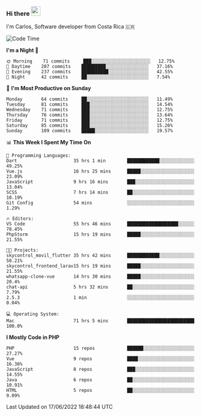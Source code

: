 ### Hi there <img src="https://media.giphy.com/media/hvRJCLFzcasrR4ia7z/giphy.gif" width="25px">

I'm Carlos, Software developer from Costa Rica 🇨🇷

<!--START_SECTION:waka-->
![Code Time](http://img.shields.io/badge/Code%20Time-0%20secs-blue)

**I'm a Night 🦉** 

```text
🌞 Morning    71 commits     ███░░░░░░░░░░░░░░░░░░░░░░   12.75% 
🌆 Daytime    207 commits    █████████░░░░░░░░░░░░░░░░   37.16% 
🌃 Evening    237 commits    ██████████░░░░░░░░░░░░░░░   42.55% 
🌙 Night      42 commits     ██░░░░░░░░░░░░░░░░░░░░░░░   7.54%

```
📅 **I'm Most Productive on Sunday** 

```text
Monday       64 commits     ██░░░░░░░░░░░░░░░░░░░░░░░   11.49% 
Tuesday      81 commits     ███░░░░░░░░░░░░░░░░░░░░░░   14.54% 
Wednesday    71 commits     ███░░░░░░░░░░░░░░░░░░░░░░   12.75% 
Thursday     76 commits     ███░░░░░░░░░░░░░░░░░░░░░░   13.64% 
Friday       71 commits     ███░░░░░░░░░░░░░░░░░░░░░░   12.75% 
Saturday     85 commits     ███░░░░░░░░░░░░░░░░░░░░░░   15.26% 
Sunday       109 commits    █████░░░░░░░░░░░░░░░░░░░░   19.57%

```


📊 **This Week I Spent My Time On** 

```text
💬 Programming Languages: 
Dart                     35 hrs 1 min        ████████████░░░░░░░░░░░░░   49.25% 
Vue.js                   16 hrs 25 mins      █████░░░░░░░░░░░░░░░░░░░░   23.09% 
JavaScript               9 hrs 16 mins       ███░░░░░░░░░░░░░░░░░░░░░░   13.04% 
SCSS                     7 hrs 14 mins       ██░░░░░░░░░░░░░░░░░░░░░░░   10.19% 
Git Config               54 mins             ░░░░░░░░░░░░░░░░░░░░░░░░░   1.29%

🔥 Editors: 
VS Code                  55 hrs 46 mins      ███████████████████░░░░░░   78.45% 
PhpStorm                 15 hrs 19 mins      █████░░░░░░░░░░░░░░░░░░░░   21.55%

🐱‍💻 Projects: 
skycontrol_movil_flutter 35 hrs 42 mins      ████████████░░░░░░░░░░░░░   50.21% 
skycontrol_frontend_larav15 hrs 19 mins      █████░░░░░░░░░░░░░░░░░░░░   21.55% 
whatsapp-clone-vue       14 hrs 30 mins      █████░░░░░░░░░░░░░░░░░░░░   20.4% 
chat-api                 5 hrs 32 mins       ██░░░░░░░░░░░░░░░░░░░░░░░   7.79% 
2.5.3                    1 min               ░░░░░░░░░░░░░░░░░░░░░░░░░   0.04%

💻 Operating System: 
Mac                      71 hrs 5 mins       █████████████████████████   100.0%

```

**I Mostly Code in PHP** 

```text
PHP                      15 repos            ██████░░░░░░░░░░░░░░░░░░░   27.27% 
Vue                      9 repos             ████░░░░░░░░░░░░░░░░░░░░░   16.36% 
JavaScript               8 repos             ███░░░░░░░░░░░░░░░░░░░░░░   14.55% 
Java                     6 repos             ██░░░░░░░░░░░░░░░░░░░░░░░   10.91% 
HTML                     5 repos             ██░░░░░░░░░░░░░░░░░░░░░░░   9.09%

```



 Last Updated on 17/06/2022 18:48:44 UTC
<!--END_SECTION:waka-->
